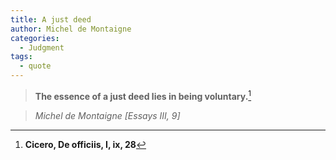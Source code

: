 ```yaml
---
title: A just deed
author: Michel de Montaigne
categories:
  - Judgment
tags:
  - quote
---
```


> **The essence of a just deed lies in being voluntary.**[^1]

> <cite>Michel de Montaigne [Essays III, 9]</cite>

[^1]: **Cicero, De officiis, I, ix, 28**